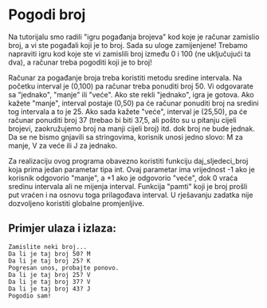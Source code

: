 ﻿# Pogodi broj
Na tutorijalu smo radili "igru pogađanja brojeva" kod koje je računar zamislio broj, a vi ste pogađali koji je to broj. Sada su uloge zamijenjene! Trebamo napraviti igru kod koje ste vi zamislili broj između 0 i 100 (ne uključujući ta dva), a računar treba pogoditi koji je to broj!

Računar za pogađanje broja treba koristiti metodu sredine intervala. Na početku interval je (0,100) pa računar treba ponuditi broj 50. Vi odgovarate sa "jednako", "manje" ili "veće". Ako ste rekli "jednako", igra je gotova. Ako kažete "manje", interval postaje (0,50) pa će računar ponuditi broj na sredini tog intervala a to je 25. Ako sada kažete "veće", interval je (25,50), pa će računar ponuditi broj 37 (trebao bi biti 37,5, ali pošto su u pitanju cijeli brojevi, zaokružujemo broj na manji cijeli broj) itd. dok broj ne bude jednak. Da se ne bismo gnjavili sa stringovima, korisnik unosi jedno slovo: M za manje, V za veće ili J za jednako.

Za realizaciju ovog programa obavezno koristiti funkciju daj_sljedeci_broj koja prima jedan parametar tipa int. Ovaj parametar ima vrijednost -1 ako je korisnik odgovorio "manje", a +1 ako je odgovorio "veće", dok 0 vraća sredinu intervala ali ne mijenja interval. Funkcija "pamti" koji je broj prošli put vraćen i na osnovu toga prilagođava interval. U rješavanju zadatka nije dozvoljeno koristiti globalne promjenljive.

## Primjer ulaza i izlaza:

    Zamislite neki broj...
    Da li je taj broj 50? M
    Da li je taj broj 25? K
    Pogresan unos, probajte ponovo.
    Da li je taj broj 25? V
    Da li je taj broj 37? V
    Da li je taj broj 43? J
    Pogodio sam!


